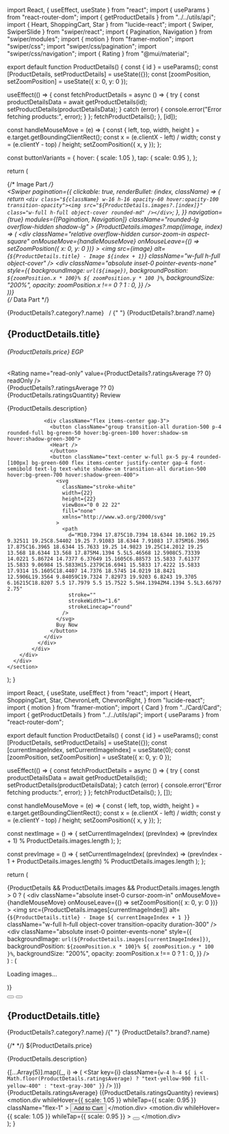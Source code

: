 import React, { useEffect, useState } from "react";
import { useParams } from "react-router-dom";
import { getProductDetails } from "../../utils/api";
import { Heart, ShoppingCart, Star } from "lucide-react";
import { Swiper, SwiperSlide } from "swiper/react";
import { Pagination, Navigation } from "swiper/modules";
import { motion } from "framer-motion";
import "swiper/css";
import "swiper/css/pagination";
import "swiper/css/navigation";
import { Rating } from "@mui/material";

export default function ProductDetails() {
  const { id } = useParams();
  const [ProductDetails, setProductDetails] = useState({});
  const [zoomPosition, setZoomPosition] = useState({ x: 0, y: 0 });

  useEffect(() => {
    const fetchProductDetails = async () => {
      try {
        const productDetailsData = await getProductDetails(id);
        setProductDetails(productDetailsData);
      } catch (error) {
        console.error("Error fetching products:", error);
      }
    };
    fetchProductDetails();
  }, [id]);

  const handleMouseMove = (e) => {
    const { left, top, width, height } = e.target.getBoundingClientRect();
    const x = (e.clientX - left) / width;
    const y = (e.clientY - top) / height;
    setZoomPosition({ x, y });
  };

  const buttonVariants = {
    hover: { scale: 1.05 },
    tap: { scale: 0.95 },
  };

  return (
    <section className="relative">
      <div className="container mx-auto px-4 sm:px-6 lg:px-8 max-w-6xl">
        <div className="grid grid-cols-1 lg:grid-cols-2 gap-12 items-start">
          {/* Image Part */}
          <div className="w-full max-w-md mx-auto">
            <Swiper
              pagination={{
                clickable: true,
                renderBullet: (index, className) => {
                  return `<div class="${className} w-16 h-16 opacity-60 hover:opacity-100 transition-opacity"><img src="${ProductDetails.images?.[index]}" class="w-full h-full object-cover rounded-md" /></div>`;
                },
              }}
              navigation={true}
              modules={[Pagination, Navigation]}
              className="rounded-lg overflow-hidden shadow-lg"
            >
              {ProductDetails.images?.map((image, index) => (
                <SwiperSlide key={index}>
                  <div
                    className="relative overflow-hidden cursor-zoom-in aspect-square"
                    onMouseMove={handleMouseMove}
                    onMouseLeave={() => setZoomPosition({ x: 0, y: 0 })}
                  >
                    <img
                      src={image}
                      alt={`${ProductDetails.title} - Image ${index + 1}`}
                      className="w-full h-full object-cover"
                    />
                    <div
                      className="absolute inset-0 pointer-events-none"
                      style={{
                        backgroundImage: `url(${image})`,
                        backgroundPosition: `${zoomPosition.x * 100}% ${
                          zoomPosition.y * 100
                        }%`,
                        backgroundSize: "200%",
                        opacity: zoomPosition.x !== 0 ? 1 : 0,
                      }}
                    />
                  </div>
                </SwiperSlide>
              ))}
            </Swiper>
          </div>
          {/* Data Part */}
          <div className="data w-full lg:pr-8 pr-0 xl:justify-start justify-center flex items-center max-lg:pb-10 xl:my-2 lg:my-5 my-0">
              <div className="data w-full max-w-xl">
                <p className="text-lg font-medium leading-8 text-green-600 mb-4">
                  {ProductDetails?.category?.name} &nbsp; /&nbsp;{" "}
                  {ProductDetails?.brand?.name}
                </p>
                <h2 className="font-Manrope font-bold text-3xl leading-10 text-gray-900 mb-2 capitalize">
                  {ProductDetails.title}
                </h2>
                <div className="flex flex-col sm:flex-row sm:items-center mb-6">
                  <h6 className="font-Manrope font-semibold text-2xl leading-9 text-gray-900 pr-5 sm:border-r border-gray-200 mr-5">
                    {ProductDetails.price} EGP
                  </h6>
                  <div className="flex items-center gap-2">
                    <Rating
                      name="read-only"
                      value={ProductDetails?.ratingsAverage ?? 0}
                      readOnly
                    />
                    <div className="badge badge-accent">
                      {ProductDetails?.ratingsAverage ?? 0}
                    </div>
                    <span className="pl-2 font-normal leading-7 text-gray-500 text-sm ">
                      {ProductDetails.ratingsQuantity} Review
                    </span>
                  </div>
                </div>
                <p className="text-gray-500 text-base font-normal mb-5">
                  {ProductDetails.description}
                </p>

                <div className="flex items-center gap-3">
                  <button className="group transition-all duration-500 p-4 rounded-full bg-green-50 hover:bg-green-100 hover:shadow-sm hover:shadow-green-300">
                  <Heart />
                  </button>
                  <button className="text-center w-full px-5 py-4 rounded-[100px] bg-green-600 flex items-center justify-center gap-4 font-semibold text-lg text-white shadow-sm transition-all duration-500 hover:bg-green-700 hover:shadow-green-400">
                    <svg
                      className="stroke-white"
                      width={22}
                      height={22}
                      viewBox="0 0 22 22"
                      fill="none"
                      xmlns="http://www.w3.org/2000/svg"
                    >
                      <path
                        d="M10.7394 17.875C10.7394 18.6344 10.1062 19.25 9.32511 19.25C8.54402 19.25 7.91083 18.6344 7.91083 17.875M16.3965 17.875C16.3965 18.6344 15.7633 19.25 14.9823 19.25C14.2012 19.25 13.568 18.6344 13.568 17.875M4.1394 5.5L5.46568 12.5908C5.73339 14.0221 5.86724 14.7377 6.37649 15.1605C6.88573 15.5833 7.61377 15.5833 9.06984 15.5833H15.2379C16.6941 15.5833 17.4222 15.5833 17.9314 15.1605C18.4407 14.7376 18.5745 14.0219 18.8421 12.5906L19.3564 9.84059C19.7324 7.82973 19.9203 6.8243 19.3705 6.16215C18.8207 5.5 17.7979 5.5 15.7522 5.5H4.1394ZM4.1394 5.5L3.66797 2.75"
                        stroke=""
                        strokeWidth="1.6"
                        strokeLinecap="round"
                      />
                    </svg>
                    Buy Now
                  </button>
                </div>
              </div>
            </div>
        </div>
      </div>
    </section>
  );
}














import React, { useState, useEffect } from "react";
import {
  Heart,
  ShoppingCart,
  Star,
  ChevronLeft,
  ChevronRight,
} from "lucide-react";
import { motion } from "framer-motion";
import { Card } from "../Card/Card";
import { getProductDetails } from "../../utils/api";
import { useParams } from "react-router-dom";

export default function ProductDetails() {
  const { id } = useParams();
  const [ProductDetails, setProductDetails] = useState({});
  const [currentImageIndex, setCurrentImageIndex] = useState(0);
  const [zoomPosition, setZoomPosition] = useState({ x: 0, y: 0 });

  useEffect(() => {
    const fetchProductDetails = async () => {
      try {
        const productDetailsData = await getProductDetails(id);
        setProductDetails(productDetailsData);
      } catch (error) {
        console.error("Error fetching products:", error);
      }
    };
    fetchProductDetails();
  }, []);

  const handleMouseMove = (e) => {
    const { left, top, width, height } = e.target.getBoundingClientRect();
    const x = (e.clientX - left) / width;
    const y = (e.clientY - top) / height;
    setZoomPosition({ x, y });
  };

  const nextImage = () => {
    setCurrentImageIndex(
      (prevIndex) => (prevIndex + 1) % ProductDetails.images.length
    );
  };

  const prevImage = () => {
    setCurrentImageIndex(
      (prevIndex) =>
        (prevIndex - 1 + ProductDetails.images.length) %
        ProductDetails.images.length
    );
  };

  return (
    <div className="min-h-screen flex items-center justify-center bg-gradient-to-br from-gray-100 to-gray-200 p-4">
      <Card className="w-full max-w-4xl overflow-hidden">
        <div className="p-0">
          <div className="grid grid-cols-1 md:grid-cols-2">
            <div className="relative aspect-square">
              {ProductDetails &&
              ProductDetails.images &&
              ProductDetails.images.length > 0 ? (
                <div
                  className="absolute inset-0 cursor-zoom-in"
                  onMouseMove={handleMouseMove}
                  onMouseLeave={() => setZoomPosition({ x: 0, y: 0 })}
                >
                  <img
                    src={ProductDetails.images[currentImageIndex]}
                    alt={`${ProductDetails.title} - Image ${
                      currentImageIndex + 1
                    }`}
                    className="w-full h-full object-cover transition-opacity duration-300"
                  />
                  <div
                    className="absolute inset-0 pointer-events-none"
                    style={{
                      backgroundImage: `url(${ProductDetails.images[currentImageIndex]})`,
                      backgroundPosition: `${zoomPosition.x * 100}% ${
                        zoomPosition.y * 100
                      }%`,
                      backgroundSize: "200%",
                      opacity: zoomPosition.x !== 0 ? 1 : 0,
                    }}
                  />
                </div>
              ) : (
                <p>Loading images...</p>
              )}
              <div className="absolute bottom-4 left-4 right-4 flex justify-between">
                <button variant="outline" size="icon" onClick={prevImage}>
                  <ChevronLeft className="h-4 w-4" />
                </button>
                <button variant="outline" size="icon" onClick={nextImage}>
                  <ChevronRight className="h-4 w-4" />
                </button>
              </div>
            </div>
            <div className="p-6 flex flex-col justify-between">
              <div>
                <div className="flex justify-between items-start mb-4">
                  <div>
                    <h2 className="text-2xl font-bold">
                      {ProductDetails.title}
                    </h2>
                    <p className="text-sm text-gray-500">
                      {ProductDetails?.category?.name} /{" "}
                      {ProductDetails?.brand?.name}
                    </p>
                  </div>
                  {/*  */}
                  <span className="text-lg font-semibold badge">
                    ${ProductDetails.price}
                  </span>
                </div>
                <p className="text-sm text-gray-500 mb-4">
                  {ProductDetails.description}
                </p>
                <div className="flex items-center gap-2 mb-6">
                  <div className="flex">
                    {[...Array(5)].map((_, i) => (
                      <Star
                        key={i}
                        className={`w-4 h-4 ${
                          i < Math.floor(ProductDetails.ratingsAverage)
                            ? "text-yellow-900 fill-yellow-400"
                            : "text-gray-300"
                        }`}
                      />
                    ))}
                  </div>
                  <span className="text-sm font-medium">
                    {ProductDetails.ratingsAverage}
                  </span>
                  <span className="text-sm text-gray-500">
                    ({ProductDetails.ratingsQuantity} reviews)
                  </span>
                </div>
              </div>
              <div className="flex gap-4">
                <motion.div
                  whileHover={{ scale: 1.05 }}
                  whileTap={{ scale: 0.95 }}
                  className="flex-1"
                >
                  <button className="w-full" size="lg">
                    <ShoppingCart className="mr-2 h-4 w-4" /> Add to Cart
                  </button>
                </motion.div>
                <motion.div
                  whileHover={{ scale: 1.05 }}
                  whileTap={{ scale: 0.95 }}
                >
                  <button variant="outline" size="icon" className="h-11 w-11">
                    <Heart className="h-4 w-4" />
                  </button>
                </motion.div>
              </div>
            </div>
          </div>
        </div>
      </Card>
    </div>
  );
}
